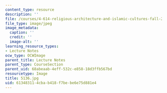 ```yaml
---
content_type: resource
description: ''
file: /courses/4-614-religious-architecture-and-islamic-cultures-fall-2002/613483114cbab418f7bebe6e75d881e4_5136.jpg
file_type: image/jpeg
image_metadata:
  caption: ''
  credit: ''
  image-alt: ''
learning_resource_types:
- Lecture Notes
ocw_type: OCWImage
parent_title: Lecture Notes
parent_type: CourseSection
parent_uid: 68abeaab-4eff-532c-e858-18d3ffb567bd
resourcetype: Image
title: 5136.jpg
uid: 61348311-4cba-b418-f7be-be6e75d881e4
---
```

